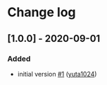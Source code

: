 # Change log

## [1.0.0] - 2020-09-01 
### Added
- initial version [#1](https://github.com/yuta1024/cards-moving-automation/pull/1) ([yuta1024](https://github.com/yuta1024))
